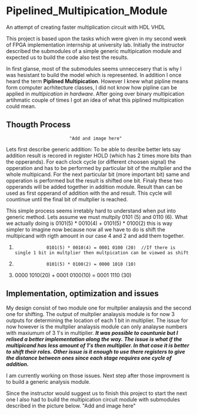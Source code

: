 # Pipelined_Multipication_Module
An attempt of creating faster multiplication circuit with HDL VHDL


This project is based upon the tasks which were given in my second week of FPGA implementation internship at university lab.
Initially the instructor described the submodules of a simple generic multipication module and expected us to build the code also test the results.

In first glanse, most of the submodules seems unneccesery that is why I was hesistant to build the model which is represented. In addition I once heard the term **Piplined Multipication**. However I knew what pipline means form computer acrhitecture classes, I did not know how pipline can be applied in  *multipication in hardware*. After going over binary multipication artihmatic couple of times I got an idea of what this piplined multipication could mean.

## Thougth Process
                            "Add and image here"
Lets first describe generic addition:
To be able to desribe better lets say addition result is recored in register HOLD (which has 2 times more bits than the opperands). For each clock cycle (or different choosen signal) the opperation and has to be performed by particular bit of the multplier and the whole multipicand. For the next particular bit (more important bit) same and opperation is performed but the result is shifted one bit. Finaly these two opperands will be added together in addition module. Result than can be used as first opperand of addition with the and result. This cycle will countinue until the final bit of multplier is reached.

This simple process seems irretably hard to understand when put into generic method. Lets assume we must multpily 0101 (5) and 0110 (6).
What we actually doing is 0101(5) * 0010(4) + 0101(5) * 0100(2) this is way simpler to imagine now because now all we have to do is shift the multipicand with rigth amount in our case 4 and 2  and add them together. 

1)                 0101(5) * 0010(4) = 0001 0100 (20)  //If there is single 1 bit in multplier then multpication can be viewed as shift
2)                 0101(5) * 0100(2) = 0000 1010 (10)
3)   0000 1010(20)  + 0001 0100(10)  = 0001 1110 (30)

## Implementation, optimization and issues
My design consist of two module one for multplier analaysis and the second one for shifting. The output of multplier analaysis module is for now 3 outputs for determining the location of each 1 bit in multiplier. The issue for now however is the multplier analaysis module  can only analayse numbers with maxiumum of 3 1's in multiplier. 
***It was possible to countunie but I relised a better implementation along the way.***
***The issue is what if the multipicand has less amount of 1's then multiplier. In that case it is better to shift their roles.***
***Other issue is it enough to use there registers to give the distance between ones since each stage requires one cycle of addition.***

I am currently working on those issues. Next step after those improvment is to build a generic analysis module.

Since the instructor would suggest us to finish this project to start the next one I also had to build the multipication circuit module with submodules described in the picture below.
                            "Add and image here"





